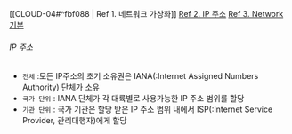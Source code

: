 [[CLOUD-04#^fbf088 | Ref 1. 네트워크 가상화]]
[ Ref 2. IP 주소](https://xn--3e0bx5euxnjje69i70af08bea817g.xn--3e0b707e/jsp/resources/ipv4Info.jsp)
[ Ref 3. Network 기본](https://brunch.co.kr/@topasvga/1509?fbclid=IwAR3xUojXc-1iKmkh0b65NFDinAk1Ri9BOq26MylUUJYL11d0y9fnUCU5zhs)
###### IP 주소
- `전체` :모든 IP주소의 초기 소유권은 IANA(:Internet Assigned Numbers Authority) 단체가 소유
- `국가 단위` : IANA 단체가 각 대륙별로 사용가능한 IP 주소 범위를 할당
- `기관 단위` : 국가 기관은 할당 받은 IP 주소 범위 내에서 ISP(:Internet Service Provider, 관리대행자)에게 할당



